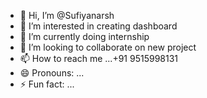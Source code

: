 - 👋 Hi, I’m @Sufiyanarsh
- 👀 I’m interested in creating dashboard
- 🌱 I’m currently doing internship 
- 💞️ I’m looking to collaborate on new project 
- 📫 How to reach me ...+91 9515998131
- 😄 Pronouns: ...
- ⚡ Fun fact: ...

<!---
Sufiyanarsh/Sufiyanarsh is a ✨ special ✨ repository because its `README.md` (this file) appears on your GitHub profile.
You can click the Preview link to take a look at your changes.
--->
